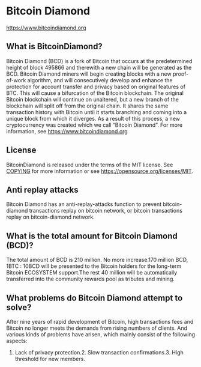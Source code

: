 Bitcoin Diamond
===============

https://www.bitcoindiamond.org

What is BitcoinDiamond?
-----------------------

Bitcoin Diamond (BCD) is a fork of Bitcoin that occurs at the predetermined height of block 495866 
and therewith a new chain will be generated as the BCD. Bitcoin Diamond miners will begin creating 
blocks with a new proof-of-work algorithm, and will consecutively develop and enhance the protection 
for account transfer and privacy based on original features of BTC. This will cause a bifurcation of 
the Bitcoin blockchain. The original Bitcoin blockchain will continue on unaltered, but a new branch
of the blockchain will split off from the original chain. It shares the same transaction history 
with Bitcoin until it starts branching and coming into a unique block from which it diverges. 
As a result of this process, a new cryptocurrency was created which we call “Bitcoin Diamond”.
For more information, see https://www.bitcoindiamond.org

License
-------

BitcoinDiamond is released under the terms of the MIT license. See [COPYING](COPYING) for more
information or see https://opensource.org/licenses/MIT.

Anti replay attacks
------------------

Bitcoin Diamond has an anti-replay-attacks function to prevent bitcoin-diamond transactions replay
on bitcoin network, or bitcoin transactions replay on bitcoin-diamond network.

What is the total amount for Bitcoin Diamond (BCD)?
---------------------------------------------------

The total amount of BCD is 210 million. No more increase.170 million BCD, 1BTC : 10BCD will be presented 
to the Bitcoin holders for the long-term Bitcoin ECOSYSTEM support.The rest 40 million will be automatically 
transferred into the community rewards pool as tributes and mining.

What problems do Bitcoin Diamond attempt to solve?
--------------------------------------------------
After nine years of rapid development of Bitcoin, high transactions fees and Bitcoin no longer meets the 
demands from rising numbers of clients. And various kinds of problems have arisen, which mainly consist 
of the following aspects: 
1. Lack of privacy protection.2. Slow transaction confirmations.3. High threshold for new members.